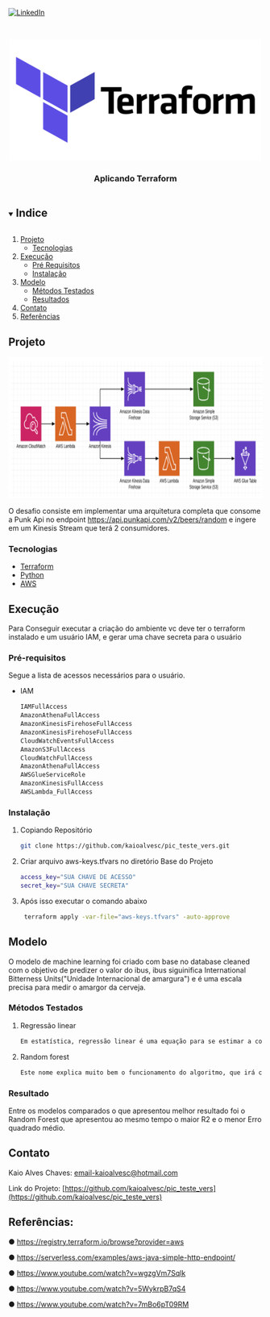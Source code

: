 [![LinkedIn][linkedin-shield]][linkedin-url]



<!-- LOGO -->
<br />
<p align="center">
  <a href="https://github.com/kaioalvesc/pic_teste_vers">
    <img src="README/terraformio-ar21.png" alt="Logo" width="500" height="240">
  </a>

  <h3 align="center">Aplicando Terraform</h3>
</p>



<!-- Indice  -->
<details open="open">
  <summary><h2 style="display: inline-block">Indice</h2></summary>
  <ol>
    <li>
      <a href="#Projeto">Projeto</a>
      <ul>
        <li><a href="#Tecnologias">Tecnologias</a></li>
      </ul>
    </li>
    <li>
      <a href="#Execução">Execução</a>
      <ul>
        <li><a href="#Pré-requisitos">Pré Requisitos</a></li>
        <li><a href="#Instalação">Instalação</a></li>
      </ul>
    </li>
    <li>
        <a href="#Modelo">Modelo</a>
        <ul>
            <li><a href="#Métodos-Testados">Métodos Testados</a></li>
            <li><a href="#Resultado">Resultados</a></li>
       </ul>
    </li>
    <li><a href="#Contato">Contato</a></li>
    <li><a href="#Referências">Referências</a></li>
  </ol>
</details>



<!-- Sobre o Projeto -->
## Projeto

 <a href="https://github.com/kaioalvesc/pic_teste_vers">
    <img src="README/arquitetura1.png" alt="arquitetura" width="800" height="280">
 </a>


O desafio consiste em implementar uma arquitetura completa que consome a Punk Api no
endpoint https://api.punkapi.com/v2/beers/random e ingere em um Kinesis
Stream que terá 2 consumidores.


### Tecnologias

* [Terraform](https://www.terraform.io/)
* [Python](https://www.python.org/)
* [AWS](https://aws.amazon.com/pt/)





<!-- Execução -->
## Execução 

Para Conseguir executar a criação do ambiente vc deve ter o terraform instalado e um usuário IAM, e gerar uma chave secreta para o usuário

### Pré-requisitos

Segue a lista de acessos necessários para o usuário.
* IAM
  ```sh
  IAMFullAccess
  AmazonAthenaFullAccess
  AmazonKinesisFirehoseFullAccess
  AmazonKinesisFirehoseFullAccess
  CloudWatchEventsFullAccess
  AmazonS3FullAccess
  CloudWatchFullAccess
  AmazonAthenaFullAccess
  AWSGlueServiceRole
  AmazonKinesisFullAccess
  AWSLambda_FullAccess
  ```

### Instalação

1. Copiando Repositório
   ```sh
   git clone https://github.com/kaioalvesc/pic_teste_vers.git
   ```
2. Criar arquivo aws-keys.tfvars no diretório Base do Projeto
   ```sh
   access_key="SUA CHAVE DE ACESSO"
   secret_key="SUA CHAVE SECRETA"
   ```
3. Após isso executar o comando abaixo 
   ```sh
    terraform apply -var-file="aws-keys.tfvars" -auto-approve
   ```


<!-- Modelo -->
## Modelo

O modelo de machine learning foi criado com base no database cleaned com o objetivo de predizer o valor do ibus, ibus siguinifica International Bitterness Units("Unidade Internacional de amargura") e é uma escala precisa para medir o amargor da cerveja.



<!-- Métodos Testados -->
### Métodos Testados 

1. Regressão linear
   ```sh
   Em estatística, regressão linear é uma equação para se estimar a condicional de uma variável y, dados os valores de algumas outras variáveis x. A regressão, em geral, tem como objectivo tratar de um valor que não se consegue estimar inicialmente.
   ```
2. Random forest
   ```sh
   Este nome explica muito bem o funcionamento do algoritmo, que irá criar muitas árvores de decisão, de maneira aleatória, formando o que podemos enxergar como uma floresta, onde cada árvore será utilizada na escolha do resultado final
   ```



<!-- Resultado -->
### Resultado

Entre os modelos comparados o que apresentou melhor resultado foi o Random Forest que apresentou ao mesmo tempo o maior R2 e o menor Erro quadrado médio.


<!-- Contato -->
## Contato

Kaio Alves Chaves: email-kaioalvesc@hotmail.com  

Link do Projeto: [https://github.com/kaioalvesc/pic_teste_vers](https://github.com/kaioalvesc/pic_teste_vers)



<!-- Referências -->
## Referências:

● https://registry.terraform.io/browse?provider=aws

● https://serverless.com/examples/aws-java-simple-http-endpoint/

● https://www.youtube.com/watch?v=wgzgVm7Sqlk

● https://www.youtube.com/watch?v=5WykrpB7qS4

● https://www.youtube.com/watch?v=7mBo6pT09RM


[linkedin-shield]: https://img.shields.io/badge/-LinkedIn-black.svg?style=for-the-badge&logo=linkedin&colorB=555
[linkedin-url]: https://www.linkedin.com/in/kaioalvesc/
